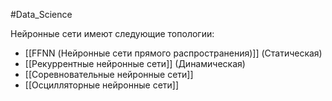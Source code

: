 #Data_Science 

Нейронные сети имеют следующие топологии:
- [[FFNN (Нейронные сети прямого распространения)]] (Статическая)
- [[Рекуррентные нейронные сети]] (Динамическая)
- [[Соревновательные нейронные сети]]
- [[Осцилляторные нейронные сети]]